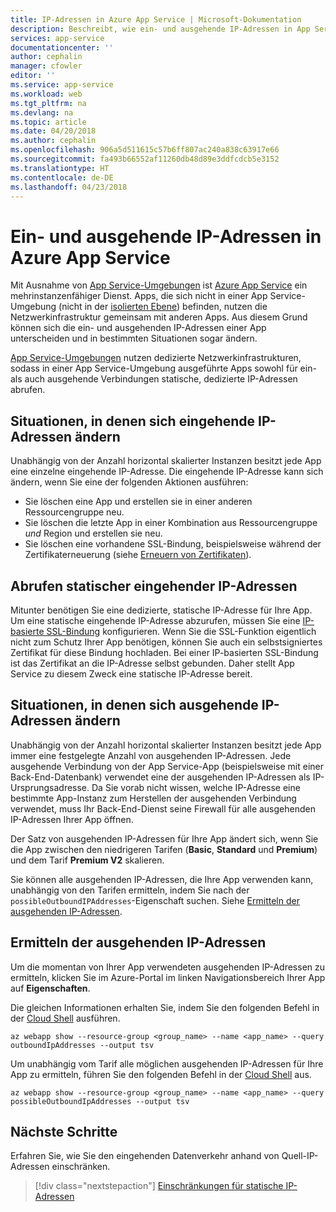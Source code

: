 ```yaml
---
title: IP-Adressen in Azure App Service | Microsoft-Dokumentation
description: Beschreibt, wie ein- und ausgehende IP-Adressen in App Service verwendet werden und wie Sie Informationen zu diesen Adressen für Ihre App ermitteln.
services: app-service
documentationcenter: ''
author: cephalin
manager: cfowler
editor: ''
ms.service: app-service
ms.workload: web
ms.tgt_pltfrm: na
ms.devlang: na
ms.topic: article
ms.date: 04/20/2018
ms.author: cephalin
ms.openlocfilehash: 906a5d511615c57b6ff807ac240a838c63917e66
ms.sourcegitcommit: fa493b66552af11260db48d89e3ddfcdcb5e3152
ms.translationtype: HT
ms.contentlocale: de-DE
ms.lasthandoff: 04/23/2018
---
```

# <a name="inbound-and-outbound-ip-addresses-in-azure-app-service"></a>Ein- und ausgehende IP-Adressen in Azure App Service

Mit Ausnahme von [App Service-Umgebungen](environment/intro.md) ist [Azure App Service](app-service-web-overview.md) ein mehrinstanzenfähiger Dienst. Apps, die sich nicht in einer App Service-Umgebung (nicht in der [isolierten Ebene](https://azure.microsoft.com/pricing/details/app-service/)) befinden, nutzen die Netzwerkinfrastruktur gemeinsam mit anderen Apps. Aus diesem Grund können sich die ein- und ausgehenden IP-Adressen einer App unterscheiden und in bestimmten Situationen sogar ändern. 

[App Service-Umgebungen](environment/intro.md) nutzen dedizierte Netzwerkinfrastrukturen, sodass in einer App Service-Umgebung ausgeführte Apps sowohl für ein- als auch ausgehende Verbindungen statische, dedizierte IP-Adressen abrufen.

## <a name="when-inbound-ip-changes"></a>Situationen, in denen sich eingehende IP-Adressen ändern

Unabhängig von der Anzahl horizontal skalierter Instanzen besitzt jede App eine einzelne eingehende IP-Adresse. Die eingehende IP-Adresse kann sich ändern, wenn Sie eine der folgenden Aktionen ausführen:

- Sie löschen eine App und erstellen sie in einer anderen Ressourcengruppe neu.
- Sie löschen die letzte App in einer Kombination aus Ressourcengruppe _und_ Region und erstellen sie neu.
- Sie löschen eine vorhandene SSL-Bindung, beispielsweise während der Zertifikaterneuerung (siehe [Erneuern von Zertifikaten](app-service-web-tutorial-custom-ssl.md#renew-certificates)).

## <a name="get-static-inbound-ip"></a>Abrufen statischer eingehender IP-Adressen

Mitunter benötigen Sie eine dedizierte, statische IP-Adresse für Ihre App. Um eine statische eingehende IP-Adresse abzurufen, müssen Sie eine [IP-basierte SSL-Bindung](app-service-web-tutorial-custom-ssl.md#bind-your-ssl-certificate) konfigurieren. Wenn Sie die SSL-Funktion eigentlich nicht zum Schutz Ihrer App benötigen, können Sie auch ein selbstsigniertes Zertifikat für diese Bindung hochladen. Bei einer IP-basierten SSL-Bindung ist das Zertifikat an die IP-Adresse selbst gebunden. Daher stellt App Service zu diesem Zweck eine statische IP-Adresse bereit. 

## <a name="when-outbound-ips-change"></a>Situationen, in denen sich ausgehende IP-Adressen ändern

Unabhängig von der Anzahl horizontal skalierter Instanzen besitzt jede App immer eine festgelegte Anzahl von ausgehenden IP-Adressen. Jede ausgehende Verbindung von der App Service-App (beispielsweise mit einer Back-End-Datenbank) verwendet eine der ausgehenden IP-Adressen als IP-Ursprungsadresse. Da Sie vorab nicht wissen, welche IP-Adresse eine bestimmte App-Instanz zum Herstellen der ausgehenden Verbindung verwendet, muss Ihr Back-End-Dienst seine Firewall für alle ausgehenden IP-Adressen Ihrer App öffnen.

Der Satz von ausgehenden IP-Adressen für Ihre App ändert sich, wenn Sie die App zwischen den niedrigeren Tarifen (**Basic**, **Standard** und **Premium**) und dem Tarif **Premium V2** skalieren.

Sie können alle ausgehenden IP-Adressen, die Ihre App verwenden kann, unabhängig von den Tarifen ermitteln, indem Sie nach der `possibleOutboundIPAddresses`-Eigenschaft suchen. Siehe [Ermitteln der ausgehenden IP-Adressen](#find-outbound-ips).

## <a name="find-outbound-ips"></a>Ermitteln der ausgehenden IP-Adressen

Um die momentan von Ihrer App verwendeten ausgehenden IP-Adressen zu ermitteln, klicken Sie im Azure-Portal im linken Navigationsbereich Ihrer App auf **Eigenschaften**. 

Die gleichen Informationen erhalten Sie, indem Sie den folgenden Befehl in der [Cloud Shell](../cloud-shell/quickstart.md) ausführen.

```azurecli-interactive
az webapp show --resource-group <group_name> --name <app_name> --query outboundIpAddresses --output tsv
```

Um unabhängig vom Tarif alle möglichen ausgehenden IP-Adressen für Ihre App zu ermitteln, führen Sie den folgenden Befehl in der [Cloud Shell](../cloud-shell/quickstart.md) aus.

```azurecli-interactive
az webapp show --resource-group <group_name> --name <app_name> --query possibleOutboundIpAddresses --output tsv
```

## <a name="next-steps"></a>Nächste Schritte

Erfahren Sie, wie Sie den eingehenden Datenverkehr anhand von Quell-IP-Adressen einschränken.

> [!div class="nextstepaction"]
> [Einschränkungen für statische IP-Adressen](app-service-ip-addresses.md)
